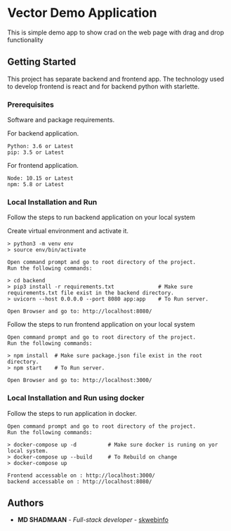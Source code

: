 # Vector Demo Application

This is simple demo app to show crad on the web page with drag and drop functionality

## Getting Started

This project has separate backend and frontend app. The technology used to develop frontend is react and for backend python with starlette.

### Prerequisites

Software and package requirements.

For backend application.

```
Python: 3.6 or Latest
pip: 3.5 or Latest

```

For frontend application.

```
Node: 10.15 or Latest
npm: 5.8 or Latest

```

### Local Installation and Run

Follow the steps to run backend application on your local system

Create virtual environment and activate it.

```
> python3 -m venv env
> source env/bin/activate

```

```
Open command prompt and go to root directory of the project.
Run the following commands:

> cd backend
> pip3 install -r requirements.txt              # Make sure requirements.txt file exist in the backend directory.
> uvicorn --host 0.0.0.0 --port 8080 app:app    # To Run server.

Open Browser and go to: http://localhost:8080/

```

Follow the steps to run frontend application on your local system

```
Open command prompt and go to root directory of the project.
Run the following commands:

> npm install  # Make sure package.json file exist in the root directory.
> npm start    # To Run server.

Open Browser and go to: http://localhost:3000/

```


### Local Installation and Run using docker

Follow the steps to run application in docker.

```
Open command prompt and go to root directory of the project.
Run the following commands:

> docker-compose up -d          # Make sure docker is runing on yor local system.
> docker-compose up --build     # To Rebuild on change
> docker-compose up

Frontend accessable on : http://localhost:3000/
backend accessable on : http://localhost:8080/

```

## Authors

* **MD SHADMAAN** - *Full-stack developer* - [skwebinfo](https://www.skwebinfo.com/)